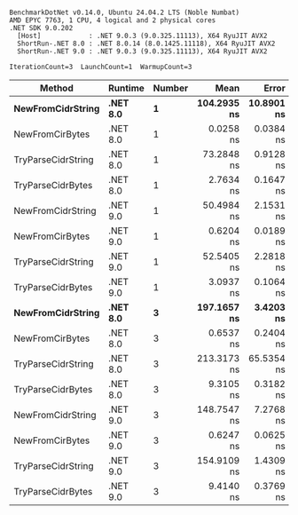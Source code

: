 ```

BenchmarkDotNet v0.14.0, Ubuntu 24.04.2 LTS (Noble Numbat)
AMD EPYC 7763, 1 CPU, 4 logical and 2 physical cores
.NET SDK 9.0.202
  [Host]            : .NET 9.0.3 (9.0.325.11113), X64 RyuJIT AVX2
  ShortRun-.NET 8.0 : .NET 8.0.14 (8.0.1425.11118), X64 RyuJIT AVX2
  ShortRun-.NET 9.0 : .NET 9.0.3 (9.0.325.11113), X64 RyuJIT AVX2

IterationCount=3  LaunchCount=1  WarmupCount=3  

```
| Method             | Runtime  | Number | Mean        | Error      | StdDev    | Min         | Max         | Allocated |
|------------------- |--------- |------- |------------:|-----------:|----------:|------------:|------------:|----------:|
| **NewFromCidrString**  | **.NET 8.0** | **1**      | **104.2935 ns** | **10.8901 ns** | **0.5969 ns** | **103.9198 ns** | **104.9820 ns** |         **-** |
| NewFromCirBytes    | .NET 8.0 | 1      |   0.0258 ns |  0.0384 ns | 0.0021 ns |   0.0237 ns |   0.0279 ns |         - |
| TryParseCidrString | .NET 8.0 | 1      |  73.2848 ns |  0.9128 ns | 0.0500 ns |  73.2339 ns |  73.3340 ns |         - |
| TryParseCidrBytes  | .NET 8.0 | 1      |   2.7634 ns |  0.1647 ns | 0.0090 ns |   2.7572 ns |   2.7738 ns |         - |
| NewFromCidrString  | .NET 9.0 | 1      |  50.4984 ns |  2.1531 ns | 0.1180 ns |  50.4001 ns |  50.6293 ns |         - |
| NewFromCirBytes    | .NET 9.0 | 1      |   0.6204 ns |  0.0189 ns | 0.0010 ns |   0.6195 ns |   0.6215 ns |         - |
| TryParseCidrString | .NET 9.0 | 1      |  52.5405 ns |  2.2818 ns | 0.1251 ns |  52.3965 ns |  52.6226 ns |         - |
| TryParseCidrBytes  | .NET 9.0 | 1      |   3.0937 ns |  0.1064 ns | 0.0058 ns |   3.0872 ns |   3.0984 ns |         - |
| **NewFromCidrString**  | **.NET 8.0** | **3**      | **197.1657 ns** |  **3.4203 ns** | **0.1875 ns** | **197.0006 ns** | **197.3695 ns** |         **-** |
| NewFromCirBytes    | .NET 8.0 | 3      |   0.6537 ns |  0.2404 ns | 0.0132 ns |   0.6410 ns |   0.6673 ns |         - |
| TryParseCidrString | .NET 8.0 | 3      | 213.3173 ns | 65.5354 ns | 3.5922 ns | 209.1695 ns | 215.4167 ns |         - |
| TryParseCidrBytes  | .NET 8.0 | 3      |   9.3105 ns |  0.3182 ns | 0.0174 ns |   9.2904 ns |   9.3218 ns |         - |
| NewFromCidrString  | .NET 9.0 | 3      | 148.7547 ns |  7.2768 ns | 0.3989 ns | 148.2997 ns | 149.0439 ns |         - |
| NewFromCirBytes    | .NET 9.0 | 3      |   0.6247 ns |  0.0625 ns | 0.0034 ns |   0.6222 ns |   0.6286 ns |         - |
| TryParseCidrString | .NET 9.0 | 3      | 154.9109 ns |  1.4309 ns | 0.0784 ns | 154.8569 ns | 155.0008 ns |         - |
| TryParseCidrBytes  | .NET 9.0 | 3      |   9.4140 ns |  0.3769 ns | 0.0207 ns |   9.3921 ns |   9.4331 ns |         - |

